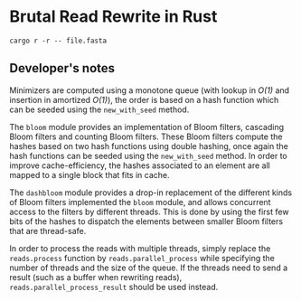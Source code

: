 # Brutal Read Rewrite in Rust

`cargo r -r -- file.fasta`

## Developer's notes

Minimizers are computed using a monotone queue (with lookup in *O(1)* and insertion in amortized *O(1)*), the order is based on a hash function which can be seeded using the `new_with_seed` method.

The `bloom` module provides an implementation of Bloom filters, cascading Bloom filters and counting Bloom filters.
These Bloom filters compute the hashes based on two hash functions using double hashing, once again the hash functions can be seeded using the `new_with_seed` method.
In order to improve cache-efficiency, the hashes associated to an element are all mapped to a single block that fits in cache.

The `dashbloom` module provides a drop-in replacement of the different kinds of Bloom filters implemented the `bloom` module, and allows concurrent access to the filters by different threads.
This is done by using the first few bits of the hashes to dispatch the elements between smaller Bloom filters that are thread-safe.

In order to process the reads with multiple threads, simply replace the `reads.process` function by `reads.parallel_process` while specifying the number of threads and the size of the queue.
If the threads need to send a result (such as a buffer when rewriting reads), `reads.parallel_process_result` should be used instead.
